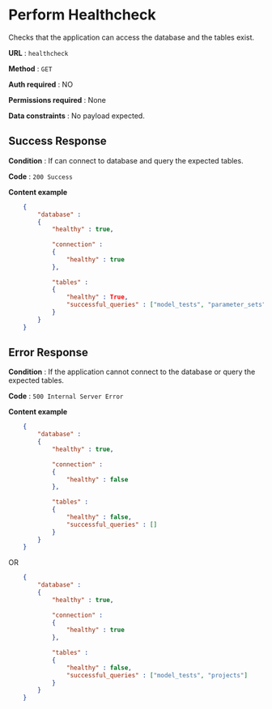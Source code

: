 # Perform Healthcheck
Checks that the application can access the database and the tables exist.

**URL** : `healthcheck`

**Method** : `GET`

**Auth required** : NO

**Permissions required** : None

**Data constraints** : No payload expected.

## Success Response

**Condition** : If can connect to database and query the expected tables.

**Code** : `200 Success`

**Content example**

```json
    {
        "database" :
        {
            "healthy" : true,
            
            "connection" :
            {
                "healthy" : true
            },
            
            "tables" :
            {
                "healthy" : True,
                "successful_queries" : ["model_tests", "parameter_sets", "projects", "trained_models"]
            }    
        }
    }
```

## Error Response

**Condition** : If the application cannot connect to the database or query the expected tables.

**Code** : `500 Internal Server Error`

**Content example**

```json
    {
        "database" :
        {
            "healthy" : true,
            
            "connection" :
            {
                "healthy" : false
            },
            
            "tables" :
            {
                "healthy" : false,
                "successful_queries" : []
            }    
        }
    }
```

OR

```json
    {
        "database" :
        {
            "healthy" : true,
            
            "connection" :
            {
                "healthy" : true
            },
            
            "tables" :
            {
                "healthy" : false,
                "successful_queries" : ["model_tests", "projects"]
            }    
        }
    }
```

